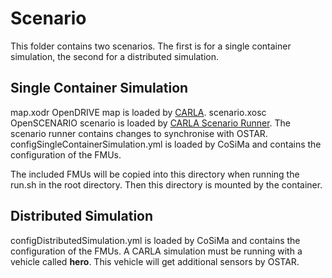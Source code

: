 # Scenario

This folder contains two scenarios. The first is for a single container simulation, the second for a distributed simulation.

## Single Container Simulation

map.xodr OpenDRIVE map is loaded by [CARLA](https://github.com/carla-simulator/carla).
scenario.xosc OpenSCENARIO scenario is loaded by [CARLA Scenario Runner](https://github.com/carla-simulator/scenario_runner).
The scenario runner contains changes to synchronise with OSTAR.
configSingleContainerSimulation.yml is loaded by CoSiMa and contains the configuration of the FMUs.

The included FMUs will be copied into this directory when running the run.sh in the root directory.
Then this directory is mounted by the container.

## Distributed Simulation

configDistributedSimulation.yml is loaded by CoSiMa and contains the configuration of the FMUs.
A CARLA simulation must be running with a vehicle called **hero**.
This vehicle will get additional sensors by OSTAR.
